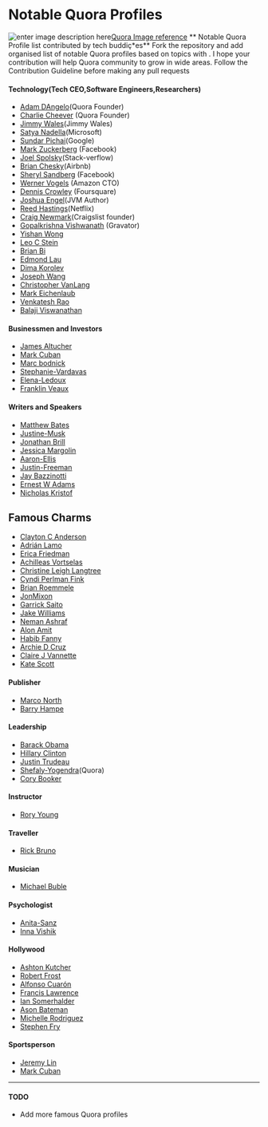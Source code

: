 # Notable Quora Profiles

![enter image description here](https://typography.guru/uploads/monthly_2015_06/quora.gif.6310a2894724c5ffa0aa61ab17fef40d.gif)[Quora Image reference](https://typography.guru/uploads/monthly_2015_06/quora.gif.6310a2894724c5ffa0aa61ab17fef40d.gif)
** Notable Quora Profile list contributed by tech buddiç*es**
Fork the repository and add organised list of notable Quora profiles based on topics with .
I hope your contribution will help Quora community to grow in wide areas.
Follow the Contribution Guideline before making any pull requests

#### Technology(Tech CEO,Software Engineers,Researchers)
- [Adam DAngelo](https://www.quora.com/profile/Adam-DAngelo)(Quora Founder) 
- [Charlie Cheever](https://www.quora.com/profile/Charlie-Cheever) (Quora Founder) 
- [Jimmy Wales](https://www.quora.com/profile/Jimmy-Wales#)(Jimmy Wales)
- [Satya Nadella](https://www.quora.com/profile/Satya-Nadella)(Microsoft)
- [Sundar Pichai](https://www.quora.com/profile/Sundar-Pichai)(Google)
- [Mark Zuckerberg](https://www.quora.com/profile/Mark-Zuckerberg) (Facebook)
- [Joel Spolsky](https://www.quora.com/profile/Joel-Spolsky)(Stack-verflow)
- [Brian Chesky](https://www.quora.com/profile/Brian-Chesky)(Airbnb)
- [Sheryl Sandberg](https://www.quora.com/profile/Sheryl-Sandberg) (Facebook)
- [Werner Vogels](https://www.quora.com/profile/Werner-Vogels) (Amazon CTO)
- [Dennis Crowley](https://www.quora.com/profile/Dennis-Crowley-1) (Foursquare)
- [Joshua Engel](https://www.quora.com/profile/Joshua-Engel)(JVM Author)
- [Reed Hastings](https://www.quora.com/profile/Reed-Hastings)(Netflix)
- [Craig Newmark](https://www.quora.com/profile/Craig-Newmark-1)(Craigslist founder)
- [Gopalkrishna Vishwanath](https://www.quora.com/profile/Gopalkrishna-Vishwanath) (Gravator)
- [Yishan Wong](https://www.quora.com/profile/Yishan-Wong)
- [Leo C Stein](https://www.quora.com/profile/Leo-C-Stein)
- [Brian Bi](https://www.quora.com/profile/Brian-Bi)
- [Edmond Lau](https://www.quora.com/profile/Edmond-Lau)
- [Dima Korolev](https://www.quora.com/profile/Dima-Korolev)
- [Joseph Wang](https://www.quora.com/profile/Joseph-Wang-9)
- [Christopher VanLang](https://www.quora.com/profile/Christopher-VanLang)
- [Mark Eichenlaub](https://www.quora.com/profile/Mark-Eichenlaub)
- [Venkatesh Rao](https://www.quora.com/profile/Venkatesh-Rao)
- [Balaji Viswanathan](https://www.quora.com/profile/Balaji-Viswanathan-2)
####  Businessmen and Investors
- [James Altucher](https://www.quora.com/profile/James-Altucher)
- [Mark Cuban](https://www.quora.com/topic/Mark-Cuban-business-person?q=mark+cuban)
- [Marc bodnick](https://www.quora.com/profile/Marc-Bodnick)
- [Stephanie-Vardavas](https://www.quora.com/profile/Stephanie-Vardavas)
- [Elena-Ledoux](https://www.quora.com/profile/Elena-Ledoux)
- [Franklin Veaux](https://www.quora.com/profile/Franklin-Veaux)
#### Writers and Speakers
- [Matthew Bates](https://www.quora.com/profile/Matthew-Bates-27)
- [Justine-Musk](https://www.quora.com/profile/Justine-Musk)
- [Jonathan Brill](https://www.quora.com/profile/Jonathan-Brill)
- [Jessica Margolin](https://www.quora.com/profile/Jessica-Margolin)
- [Aaron-Ellis](https://www.quora.com/profile/Aaron-Ellis)
- [Justin-Freeman](https://www.quora.com/profile/Justin-Freeman)
- [Jay Bazzinotti](https://www.quora.com/profile/Jay-Bazzinotti)
- [Ernest W Adams](https://www.quora.com/profile/Ernest-W-Adams)
- [Nicholas Kristof](https://www.quora.com/profile/Nicholas-Kristof-1)
## Famous Charms 
- [Clayton C Anderson](https://www.quora.com/profile/Clayton-C-Anderson)
- [Adrián Lamo](https://www.quora.com/profile/Adri%C3%A1n-Lamo)
- [Erica Friedman](https://www.quora.com/profile/Erica-Friedman)
- [Achilleas Vortselas](https://www.quora.com/profile/Achilleas-Vortselas)
- [Christine Leigh Langtree](https://www.quora.com/profile/Christine-Leigh-Langtree)
- [Cyndi Perlman Fink](https://www.quora.com/profile/Cyndi-Perlman-Fink)
- [Brian Roemmele](https://www.quora.com/profile/Brian-Roemmele)
- [JonMixon](https://www.quora.com/profile/Jon-Mixon-1)
- [Garrick Saito](https://www.quora.com/profile/Garrick-Saito)
- [Jake Williams](https://www.quora.com/profile/Jake-Williams-65)
- [Neman Ashraf](https://www.quora.com/profile/Neman-Ashraf)
- [Alon Amit](https://www.quora.com/profile/Alon-Amit)
- [Habib Fanny](https://www.quora.com/profile/Habib-Fanny)
- [Archie D Cruz](https://www.quora.com/profile/Archie-D%E2%80%99Cruz)
- [Claire J Vannette](https://www.quora.com/profile/Claire-J-Vannette)
- [Kate Scott](https://www.quora.com/profile/Kate-Scott-6)
#### Publisher
- [Marco North](https://www.quora.com/profile/Marco-North)
- [Barry Hampe](https://www.quora.com/profile/Barry-Hampe)
#### Leadership
- [Barack Obama](https://www.quora.com/profile/Barack-Obama-44)
- [Hillary Clinton](https://www.quora.com/profile/Hillary-Clinton)
- [Justin Trudeau](https://www.quora.com/profile/Justin-Trudeau)
- [Shefaly-Yogendra](https://www.quora.com/profile/Shefaly-Yogendra)(Quora)
- [Cory Booker](https://www.quora.com/profile/Cory-Booker-1)
#### Instructor
- [Rory Young](https://www.quora.com/profile/Rory-Young-1)

#### Traveller
- [Rick Bruno](https://www.quora.com/profile/Rick-Bruno-1)

#### Musician
- [Michael Buble](https://www.quora.com/profile/Michael-Bubl%C3%A9-1)
#### Psychologist
- [Anita-Sanz](https://www.quora.com/profile/Anita-Sanz)
- [Inna Vishik](https://www.quora.com/profile/Inna-Vishik)

#### Hollywood
- [Ashton Kutcher](https://www.quora.com/profile/Ashton-Kutcher)
- [Robert Frost](https://www.quora.com/profile/Robert-Frost-1#)
- [Alfonso Cuarón](https://www.quora.com/profile/Alfonso-Cuar%C3%B3n-1)
- [Francis Lawrence](https://www.quora.com/profile/Francis-Lawrence-2)
- [Ian Somerhalder](https://www.quora.com/profile/Ian-Somerhalder-2)
- [Ason Bateman](https://www.quora.com/profile/Jason-Bateman-4)
- [Michelle Rodriguez](https://www.quora.com/profile/Michelle-Rodriguez-28)
- [Stephen Fry](https://www.quora.com/profile/Stephen-Fry-1)
#### Sportsperson
- [Jeremy Lin](https://www.quora.com/profile/Jeremy-Lin-14)
- [Mark Cuban](https://www.quora.com/profile/Mark-Cuban-1)


----------
#### TODO
- Add more famous Quora profiles

